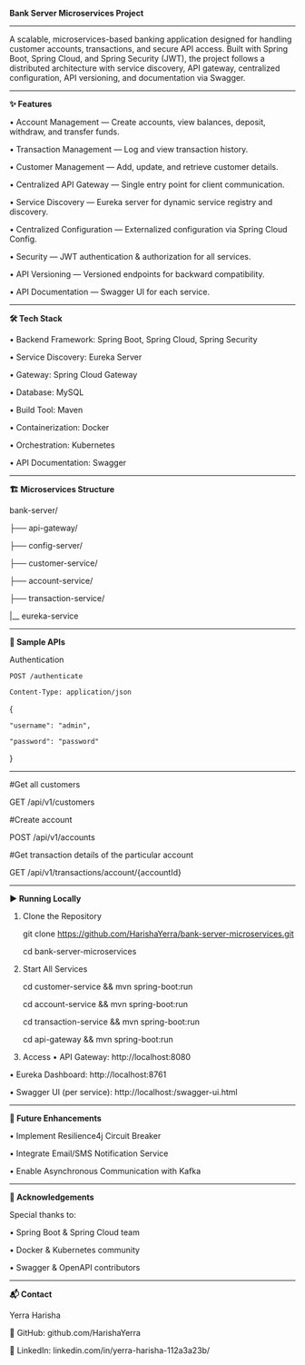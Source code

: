 **Bank Server Microservices Project**
________________________________________

A scalable, microservices-based banking application designed for handling customer accounts, transactions, and secure API access. Built with Spring Boot, Spring Cloud, and Spring Security (JWT), the project follows a distributed architecture with service discovery, API gateway, centralized configuration, API versioning, and documentation via Swagger.
___________________________________________
**✨ Features**

•	Account Management — Create accounts, view balances, deposit, withdraw, and transfer funds.

•	Transaction Management — Log and view transaction history.

•	Customer Management — Add, update, and retrieve customer details.

•	Centralized API Gateway — Single entry point for client communication.

•	Service Discovery — Eureka server for dynamic service registry and discovery.

•	Centralized Configuration — Externalized configuration via Spring Cloud Config.

•	Security — JWT authentication & authorization for all services.

•	API Versioning — Versioned endpoints for backward compatibility.

•	API Documentation — Swagger UI for each service.

________________________________________
**🛠 Tech Stack**

•	Backend Framework: Spring Boot, Spring Cloud, Spring Security

•	Service Discovery: Eureka Server

•	Gateway: Spring Cloud Gateway

•	Database: MySQL

•	Build Tool: Maven

•	Containerization: Docker

•	Orchestration: Kubernetes

•	API Documentation: Swagger 

________________________________________
**🏗 Microservices Structure**

bank-server/

├── api-gateway/

├── config-server/

├── customer-service/

├── account-service/

├── transaction-service/

|__ eureka-service


________________________________________
**📌 Sample APIs**

Authentication

    POST /authenticate

    Content-Type: application/json


{

    "username": "admin",
    
    "password": "password"
    
}

________________________________________
#Get all customers

GET /api/v1/customers

#Create account

POST /api/v1/accounts

#Get transaction details of the particular account

GET /api/v1/transactions/account/{accountId}

________________________________________
**▶ Running Locally**

1. Clone the Repository

    git clone https://github.com/HarishaYerra/bank-server-microservices.git
   
    cd bank-server-microservices
   
2. Start All Services
   
    cd customer-service && mvn spring-boot:run
   
    cd account-service && mvn spring-boot:run
   
    cd transaction-service && mvn spring-boot:run
   
    cd api-gateway && mvn spring-boot:run
   
3. Access
•	API Gateway: http://localhost:8080

•	Eureka Dashboard: http://localhost:8761

•	Swagger UI (per service): http://localhost:<port>/swagger-ui.html

________________________________________
**🚀 Future Enhancements**

•	Implement Resilience4j Circuit Breaker

•	Integrate Email/SMS Notification Service

•	Enable Asynchronous Communication with Kafka

________________________________________
**🙏 Acknowledgements**

Special thanks to:

•	Spring Boot & Spring Cloud team

•	Docker & Kubernetes community

•	Swagger & OpenAPI contributors

________________________________________
**📬 Contact**

Yerra Harisha

🔗 GitHub: github.com/HarishaYerra

💼 LinkedIn: linkedin.com/in/yerra-harisha-112a3a23b/


